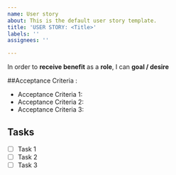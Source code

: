 ```yaml
---
name: User story
about: This is the default user story template.
title: 'USER STORY: <Title>'
labels: ''
assignees: ''

---
```


In order to **receive benefit** as a **role**, I can **goal / desire**

##Acceptance Criteria :
- Acceptance Criteria 1:
- Acceptance Criteria 2:
- Acceptance Criteria 3:

## Tasks
- [ ] Task 1
- [ ] Task 2 
- [ ] Task 3
